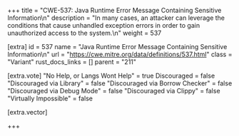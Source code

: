 +++
title = "CWE-537: Java Runtime Error Message Containing Sensitive Information\n"
description = "In many cases, an attacker can leverage the conditions that cause unhandled exception errors in order to gain unauthorized access to the system.\n"
weight = 537

[extra]
id = 537
name = "Java Runtime Error Message Containing Sensitive Information\n"
url = "https://cwe.mitre.org/data/definitions/537.html"
class = "Variant"
rust_docs_links = []
parent = "211"

[extra.vote]
"No Help, or Langs Wont Help" = true
Discouraged = false
"Discouraged via Library" = false
"Discouraged via Borrow Checker" = false
"Discouraged via Debug Mode" = false
"Discouraged via Clippy" = false
"Virtually Impossible" = false

[extra.vector]

+++